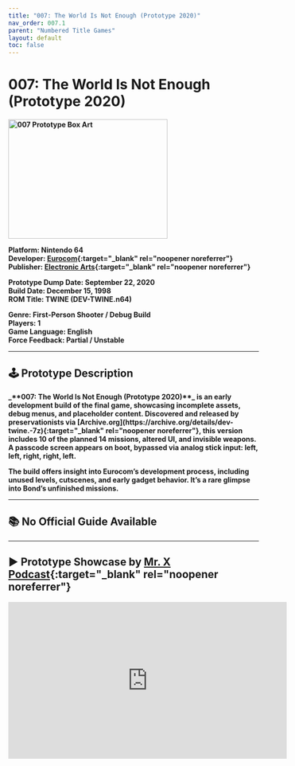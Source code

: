 ```yaml
---
title: "007: The World Is Not Enough (Prototype 2020)"
nav_order: 007.1
parent: "Numbered Title Games"
layout: default
toc: false
---
```


# 007: The World Is Not Enough (Prototype 2020)
<b>
<img src="https://archive.org/download/dev-twine.-7z/007-prototype-boxart.jpg" alt="007 Prototype Box Art" width="320" height="240" />

**Platform:** Nintendo 64  
**Developer:** [Eurocom](https://en.wikipedia.org/wiki/Eurocom){:target="_blank" rel="noopener noreferrer"}  
**Publisher:** [Electronic Arts](https://en.wikipedia.org/wiki/Electronic_Arts){:target="_blank" rel="noopener noreferrer"}

**Prototype Dump Date:** September 22, 2020  
**Build Date:** December 15, 1998  
**ROM Title:** TWINE (DEV-TWINE.n64)

**Genre:** First-Person Shooter / Debug Build  
**Players:** 1  
**Game Language:** English  
**Force Feedback:** Partial / Unstable

---

## 🕹️ Prototype Description
<b>
_**007: The World Is Not Enough (Prototype 2020)**_ is an early development build of the final game, showcasing incomplete assets, debug menus, and placeholder content. Discovered and released by preservationists via [Archive.org](https://archive.org/details/dev-twine.-7z){:target="_blank" rel="noopener noreferrer"}, this version includes 10 of the planned 14 missions, altered UI, and invisible weapons. A passcode screen appears on boot, bypassed via analog stick input: left, left, right, right, left.

The build offers insight into Eurocom’s development process, including unused levels, cutscenes, and early gadget behavior. It’s a rare glimpse into Bond’s unfinished missions.

---

## 📚 No Official Guide Available

---

## ▶️ Prototype Showcase by [Mr. X Podcast](https://www.youtube.com/@MrXPodcast){:target="_blank" rel="noopener noreferrer"}
<b>
<iframe width="560" height="315" src="https://www.youtube.com/embed/xialEnKS6jg" title="007 Prototype Showcase by Mr. X Podcast" frameborder="0" allowfullscreen></iframe>
